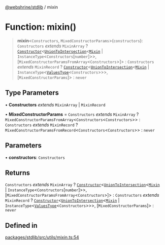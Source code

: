 [@webshrine/stdlib](../globals.md) / mixin

# Function: mixin()

> **mixin**\<`Constructors`, `MixedConstructorParams`\>(`constructors`): `Constructors` *extends* `MixinArray` ? [`Constructor`](../type-aliases/Constructor.md)\<[`UnionToIntersection`](../type-aliases/UnionToIntersection.md)\<[`Mixin`](../classes/Mixin.md) \| `InstanceType`\<`Constructors`\[`number`\]\>\>, [`MixedConstructorParamsFromArray`\<`Constructors`\>]\> : `Constructors` *extends* `MixinRecord` ? [`Constructor`](../type-aliases/Constructor.md)\<[`UnionToIntersection`](../type-aliases/UnionToIntersection.md)\<[`Mixin`](../classes/Mixin.md) \| `InstanceType`\<[`ValuesType`](../type-aliases/ValuesType.md)\<`Constructors`\>\>\>, [`MixedConstructorParams`]\> : `never`

## Type Parameters

• **Constructors** *extends* `MixinArray` \| `MixinRecord`

• **MixedConstructorParams** = `Constructors` *extends* `MixinArray` ? `MixedConstructorParamsFromArray`\<`Constructors`\<`Constructors`\>\> : `Constructors` *extends* `MixinRecord` ? `MixedConstructorParamsFromRecord`\<`Constructors`\<`Constructors`\>\> : `never`

## Parameters

• **constructors**: `Constructors`

## Returns

`Constructors` *extends* `MixinArray` ? [`Constructor`](../type-aliases/Constructor.md)\<[`UnionToIntersection`](../type-aliases/UnionToIntersection.md)\<[`Mixin`](../classes/Mixin.md) \| `InstanceType`\<`Constructors`\[`number`\]\>\>, [`MixedConstructorParamsFromArray`\<`Constructors`\>]\> : `Constructors` *extends* `MixinRecord` ? [`Constructor`](../type-aliases/Constructor.md)\<[`UnionToIntersection`](../type-aliases/UnionToIntersection.md)\<[`Mixin`](../classes/Mixin.md) \| `InstanceType`\<[`ValuesType`](../type-aliases/ValuesType.md)\<`Constructors`\>\>\>, [`MixedConstructorParams`]\> : `never`

## Defined in

[packages/stdlib/src/utils/mixin.ts:54](https://github.com/webshrine/webshrine/blob/0e16c5948921e0c95cce645760c4a8b0855b196b/packages/stdlib/src/utils/mixin.ts#L54)
